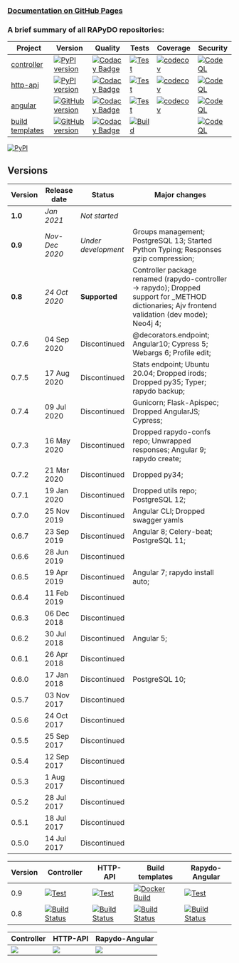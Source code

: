 ### [Documentation on GitHub Pages](https://rapydo.github.io/docs)

### A brief summary of all RAPyDO repositories:

| Project | Version | Quality | Tests | Coverage | Security |
| --- | --- | --- | --- | --- | --- |
| [controller](https://github.com/rapydo/do) | [![PyPI version](https://badge.fury.io/py/rapydo.svg)](https://badge.fury.io/py/rapydo) | [![Codacy Badge](https://app.codacy.com/project/badge/Grade/0668957ee3a04608887b2e9a7fdea198)](https://www.codacy.com/gh/rapydo/do?utm_source=github.com&amp;utm_medium=referral&amp;utm_content=rapydo/do&amp;utm_campaign=Badge_Grade) | [![Test](https://github.com/rapydo/do/workflows/Test/badge.svg)](https://github.com/rapydo/do/actions?query=workflow%3ATest) | [![codecov](https://codecov.io/gh/rapydo/do/branch/0.9/graph/badge.svg)](https://codecov.io/gh/rapydo/do) | [![CodeQL](https://github.com/rapydo/do/workflows/CodeQL/badge.svg)](https://github.com/rapydo/do/actions?query=workflow%3ACodeQL) |
| [http-api](https://github.com/rapydo/http-api) | [![PyPI version](https://badge.fury.io/py/rapydo-http.svg)](https://badge.fury.io/py/rapydo-http) | [![Codacy Badge](https://app.codacy.com/project/badge/Grade/7fb33f343d824eaeb323672545ad9cca)](https://www.codacy.com/gh/rapydo/http-api?utm_source=github.com&amp;utm_medium=referral&amp;utm_content=rapydo/http-api&amp;utm_campaign=Badge_Grade) | [![Test](https://github.com/rapydo/http-api/workflows/Test/badge.svg)](https://github.com/rapydo/http-api/actions?query=workflow%3ATest) | [![codecov](https://codecov.io/gh/rapydo/http-api/branch/0.9/graph/badge.svg)](https://codecov.io/gh/rapydo/http-api) | [![CodeQL](https://github.com/rapydo/http-api/workflows/CodeQL/badge.svg)](https://github.com/rapydo/http-api/actions?query=workflow%3ACodeQL) |
| [angular](https://github.com/rapydo/rapydo-angular) | [![GitHub version](https://img.shields.io/github/tag/rapydo/rapydo-angular.svg)](https://github.com/rapydo/rapydo-angular/releases) | [![Codacy Badge](https://app.codacy.com/project/badge/Grade/1e839e6b61d4465088989d068c0fcafe)](https://www.codacy.com/gh/rapydo/rapydo-angular?utm_source=github.com&amp;utm_medium=referral&amp;utm_content=rapydo/rapydo-angular&amp;utm_campaign=Badge_Grade) | [![Test](https://github.com/rapydo/rapydo-angular/workflows/Test/badge.svg)](https://github.com/rapydo/rapydo-angular/actions?query=workflow%3ATest) | [![codecov](https://codecov.io/gh/rapydo/rapydo-angular/branch/0.9/graph/badge.svg)](https://codecov.io/gh/rapydo/rapydo-angular) | [![CodeQL](https://github.com/rapydo/rapydo-angular/workflows/CodeQL/badge.svg)](https://github.com/rapydo/rapydo-angular/actions?query=workflow%3ACodeQL) |
| [build templates](https://github.com/rapydo/build-templates) | [![GitHub version](https://img.shields.io/github/tag/rapydo/build-templates.svg)](https://github.com/rapydo/build-templates/releases) | [![Codacy Badge](https://app.codacy.com/project/badge/Grade/985f3eb2469f4e3dbb84edf64d354c47)](https://www.codacy.com/gh/rapydo/build-templates?utm_source=github.com&amp;utm_medium=referral&amp;utm_content=rapydo/build-templates&amp;utm_campaign=Badge_Grade) | [![Build](https://github.com/rapydo/build-templates/workflows/Build/badge.svg)](https://github.com/rapydo/build-templates/actions?query=workflow%3A%22Build%22) |  | [![CodeQL](https://github.com/rapydo/build-templates/workflows/CodeQL/badge.svg)](https://github.com/rapydo/build-templates/actions?query=workflow%3ACodeQL) |


[![PyPI](https://img.shields.io/pypi/l/rapydo-controller.svg)](https://github.com/rapydo/core/blob/master/LICENSE)


## Versions

| Version | Release date | Status | Major changes |
| --- | --- | --- | --- |
| **1.0** | *Jan 2021* | *Not started* | |
| **0.9** | *Nov-Dec 2020* | *Under development* | Groups management; PostgreSQL 13; Started Python Typing; Responses gzip compression; |
| **0.8** | *24 Oct 2020* | **Supported** | Controller package renamed (rapydo-controller -> rapydo); Dropped support for _METHOD dictionaries; Ajv frontend validation (dev mode); Neo4j 4; |
| 0.7.6 | 04 Sep 2020 | Discontinued | @decorators.endpoint; Angular10; Cypress 5; Webargs 6; Profile edit; |
| 0.7.5 | 17 Aug 2020 | Discontinued | Stats endpoint; Ubuntu 20.04; Dropped irods; Dropped py35; Typer; rapydo backup; |
| 0.7.4 | 09 Jul 2020 | Discontinued | Gunicorn; Flask-Apispec; Dropped AngularJS; Cypress; |
| 0.7.3 | 16 May 2020 | Discontinued | Dropped rapydo-confs repo; Unwrapped responses; Angular 9; rapydo create; |
| 0.7.2 | 21 Mar 2020 | Discontinued | Dropped py34; |
| 0.7.1 | 19 Jan 2020 | Discontinued | Dropped utils repo; PostgreSQL 12; |
| 0.7.0 | 25 Nov 2019 | Discontinued | Angular CLI; Dropped swagger yamls |
| 0.6.7 | 23 Sep 2019 | Discontinued | Angular 8; Celery-beat; PostgreSQL 11; |
| 0.6.6 | 28 Jun 2019 | Discontinued | |
| 0.6.5 | 19 Apr 2019 | Discontinued | Angular 7; rapydo install auto;|
| 0.6.4 | 11 Feb 2019 | Discontinued | |
| 0.6.3 | 06 Dec 2018 | Discontinued | |
| 0.6.2 | 30 Jul 2018 | Discontinued | Angular 5; |
| 0.6.1 | 26 Apr 2018 | Discontinued | |
| 0.6.0 | 17 Jan 2018 | Discontinued | PostgreSQL 10; |
| 0.5.7 | 03 Nov 2017 | Discontinued | |
| 0.5.6 | 24 Oct 2017 | Discontinued | |
| 0.5.5 | 25 Sep 2017 | Discontinued | |
| 0.5.4 | 12 Sep 2017 | Discontinued | |
| 0.5.3 | 1 Aug 2017 | Discontinued | |
| 0.5.2 | 28 Jul 2017 | Discontinued | |
| 0.5.1 | 18 Jul 2017 | Discontinued | |
| 0.5.0 | 14 Jul 2017 | Discontinued | |

| Version | Controller | HTTP-API | Build templates | Rapydo-Angular |
| --- | --- | --- | --- | --- |
| 0.9 | [![Test](https://github.com/rapydo/do/workflows/Test/badge.svg?branch=0.9)](https://github.com/rapydo/do/actions?query=branch%3A0.9+workflow%3ATest) | [![Test](https://github.com/rapydo/http-api/workflows/Test/badge.svg?branch=0.9)](https://github.com/rapydo/http-api/actions?query=branch%3A0.9+workflow%3ATest) | [![Docker Build](https://github.com/rapydo/build-templates/workflows/Build/badge.svg?branch=0.9)](https://github.com/rapydo/build-templates/actions?query=branch%3A0.9+workflow%3A%22Build%22) | [![Test](https://github.com/rapydo/rapydo-angular/workflows/Test/badge.svg?branch=0.9)](https://github.com/rapydo/rapydo-angular/actions?query=branch%3A0.9+workflow%3ATest) |
| 0.8 | [![Build Status](https://travis-ci.com/rapydo/do.svg?branch=0.8)](https://travis-ci.com/rapydo/do/branches) | [![Build Status](https://travis-ci.com/rapydo/http-api.svg?branch=0.8)](https://travis-ci.com/rapydo/http-api/branches) | [![Build Status](https://travis-ci.com/rapydo/build-templates.svg?branch=0.8)](https://travis-ci.com/rapydo/build-templates/branches) | [![Build Status](https://travis-ci.com/rapydo/rapydo-angular.svg?branch=0.8)](https://travis-ci.com/rapydo/rapydo-angular/branches) |

| Controller | HTTP-API | Rapydo-Angular |
| --- | --- | --- |
| ![](https://codecov.io/gh/rapydo/do/branch/0.9/graphs/sunburst.svg) | ![](https://codecov.io/gh/rapydo/http-api/branch/0.9/graphs/sunburst.svg) | ![](https://codecov.io/gh/rapydo/rapydo-angular/branch/0.9/graphs/sunburst.svg) |
